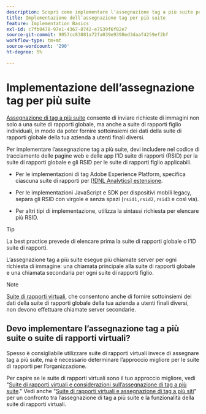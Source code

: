 ```yaml
---
description: Scopri come implementare l’assegnazione tag a più suite per inviare una richiesta di immagine a più suite di rapporti.
title: Implementazione dell’assegnazione tag per più suite
feature: Implementation Basics
exl-id: c7fb0478-97e1-4367-8742-e7539f6f82e7
source-git-commit: 9057cc83881a72fa039e9398ed3daaf4259ef2bf
workflow-type: tm+mt
source-wordcount: '290'
ht-degree: 5%

---
```


# Implementazione dell’assegnazione tag per più suite

[Assegnazione di tag a più suite](/help/admin/admin/c-manage-report-suites/rollup-report-suite.md) consente di inviare richieste di immagini non solo a una suite di rapporti globale, ma anche a suite di rapporti figlio individuali, in modo da poter fornire sottoinsiemi dei dati della suite di rapporti globale della tua azienda a utenti finali diversi.

Per implementare l’assegnazione tag a più suite, devi includere nel codice di tracciamento delle pagine web e delle app l’ID suite di rapporti (RSID) per la suite di rapporti globale e gli RSID per le suite di rapporti figlio applicabili.

* Per le implementazioni di tag Adobe Experience Platform, specifica ciascuna suite di rapporti per [[!DNL Analytics] estensione](https://experienceleague.adobe.com/docs/experience-platform/tags/extensions/adobe/analytics/overview.html?lang=it).

* Per le implementazioni JavaScript e SDK per dispositivi mobili legacy, separa gli RSID con virgole e senza spazi (`rsid1,rsid2,rsid3` e così via).

* Per altri tipi di implementazione, utilizza la sintassi richiesta per elencare più RSID.

>[!TIP]
>
> La best practice prevede di elencare prima la suite di rapporti globale o l’ID suite di rapporti.

L’assegnazione tag a più suite esegue più chiamate server per ogni richiesta di immagine: una chiamata principale alla suite di rapporti globale e una chiamata secondaria per ogni suite di rapporti figlio.

>[!NOTE]
>
> [Suite di rapporti virtuali](/help/components/vrs/vrs-about.md), che consentono anche di fornire sottoinsiemi dei dati della suite di rapporti globale della tua azienda a utenti finali diversi, non devono effettuare chiamate server secondarie.

## Devo implementare l’assegnazione tag a più suite o suite di rapporti virtuali?

Spesso è consigliabile utilizzare suite di rapporti virtuali invece di assegnare tag a più suite, ma è necessario determinare l’approccio migliore per le suite di rapporti per l’organizzazione.

Per capire se le suite di rapporti virtuali sono il tuo approccio migliore, vedi &quot;[Suite di rapporti virtuali e considerazioni sull’assegnazione di tag a più suite](/help/components/vrs/vrs-considerations.md).&quot; Vedi anche &quot;[Suite di rapporti virtuali e assegnazione di tag a più siti](/help/components/vrs/vrs-about.md#section_317E4D21CCD74BC38166D2F57D214F78)&quot; per un confronto tra l’assegnazione di tag a più suite e la funzionalità della suite di rapporti virtuali.
